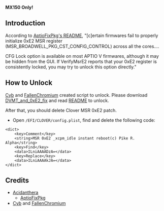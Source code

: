 <b>MX150 Only!</b>
## Introduction
According to [AptioFixPkg's README](https://github.com/acidanthera/AptioFixPkg#verifymsre2), "[c]ertain firmwares fail to properly initialize 0xE2 MSR register (MSR_BROADWELL_PKG_CST_CONFIG_CONTROL) across all the cores....

CFG Lock option is available on most APTIO V firmwares, although it may be hidden from the GUI. If VerifyMsrE2 reports that your 0xE2 register is consistently locked, you may try to unlock this option directly."

## How to Unlock

[Cyb](http://4pda.ru/forum/index.php?showuser=914121) and [FallenChromium](https://github.com/FallenChromium) created script to unlock. Please download [DVMT_and_0xE2_fix](https://github.com/daliansky/XiaoMi-Pro/tree/master/BIOS/DVMT_and_0xE2_fix) and read [README](https://github.com/daliansky/XiaoMi-Pro/tree/master/BIOS/DVMT_and_0xE2_fix/README.md) to unlock.

After that, you should delete Clover MSR 0xE2 patch.
- Open `/EFI/CLOVER/config.plist`, find and delete the following code:
```
<dict>
	<key>Comment</key>
	<string>MSR 0xE2 _xcpm_idle instant reboot(c) Pike R. Alpha</string>
	<key>Find</key>
	<data>ILniAAAADzA=</data>
	<key>Replace</key>
	<data>ILniAAAAkJA=</data>
</dict>
```

## Credits
- [Acidanthera](https://github.com/acidanthera)
  - [AptioFixPkg](https://github.com/acidanthera/AptioFixPkg)
- [Cyb](http://4pda.ru/forum/index.php?showuser=914121) and [FallenChromium](https://github.com/FallenChromium)